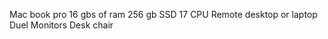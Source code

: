 Mac book pro 
16 gbs of ram 
256 gb SSD 
17 CPU 
Remote desktop or laptop 
Duel Monitors 
Desk chair 